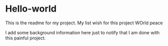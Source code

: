 # Hello-world
This is the readme for my project.
My list wish for this project
WOrld peace

I add some background information here just to notify that I am done with this painful project.
